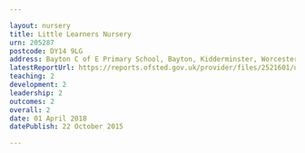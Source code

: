 ```yaml
---

layout: nursery
title: Little Learners Nursery
urn: 205287
postcode: DY14 9LG
address: Bayton C of E Primary School, Bayton, Kidderminster, Worcestershire, DY14 9LG
latestReportUrl: https://reports.ofsted.gov.uk/provider/files/2521601/urn/205287.pdf
teaching: 2
development: 2
leadership: 2
outcomes: 2
overall: 2
date: 01 April 2018 
datePublish: 22 October 2015

---
```

